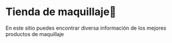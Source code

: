 # Tienda de maquillaje💄
En este sitio puedes encontrar diversa información de los mejores productos de maquillaje